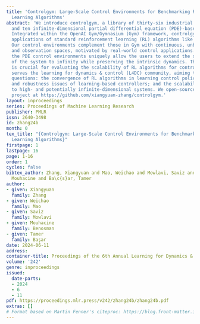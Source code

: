 ```yaml
---
title: 'Controlgym: Large-Scale Control Environments for Benchmarking Reinforcement
  Learning Algorithms'
abstract: 'We introduce controlgym, a library of thirty-six industrial control settings,
  and ten infinite-dimensional partial differential equation (PDE)-based control problems.
  Integrated within the OpenAI Gym/Gymnasium (Gym) framework, controlgym allows direct
  applications of standard reinforcement learning (RL) algorithms like stable-baselines3.
  Our control environments complement those in Gym with continuous, unbounded action
  and observation spaces, motivated by real-world control applications. Moreover,
  the PDE control environments uniquely allow the users to extend the state dimensionality
  of the system to infinity while preserving the intrinsic dynamics. This feature
  is crucial for evaluating the scalability of RL algorithms for control. This project
  serves the learning for dynamics & control (L4DC) community, aiming to explore key
  questions: the convergence of RL algorithms in learning control policies; the stability
  and robustness issues of learning-based controllers; and the scalability of RL algorithms
  to high- and potentially infinite-dimensional systems. We open-source the controlgym
  project at https://github.com/xiangyuan-zhang/controlgym.'
layout: inproceedings
series: Proceedings of Machine Learning Research
publisher: PMLR
issn: 2640-3498
id: zhang24b
month: 0
tex_title: "{Controlgym: Large-Scale Control Environments for Benchmarking Reinforcement
  Learning Algorithms}"
firstpage: 1
lastpage: 16
page: 1-16
order: 1
cycles: false
bibtex_author: Zhang, Xiangyuan and Mao, Weichao and Mowlavi, Saviz and Benosman,
  Mouhacine and Ba\c{s}ar, Tamer
author:
- given: Xiangyuan
  family: Zhang
- given: Weichao
  family: Mao
- given: Saviz
  family: Mowlavi
- given: Mouhacine
  family: Benosman
- given: Tamer
  family: Başar
date: 2024-06-11
address:
container-title: Proceedings of the 6th Annual Learning for Dynamics & Control Conference
volume: '242'
genre: inproceedings
issued:
  date-parts:
  - 2024
  - 6
  - 11
pdf: https://proceedings.mlr.press/v242/zhang24b/zhang24b.pdf
extras: []
# Format based on Martin Fenner's citeproc: https://blog.front-matter.io/posts/citeproc-yaml-for-bibliographies/
---
```

